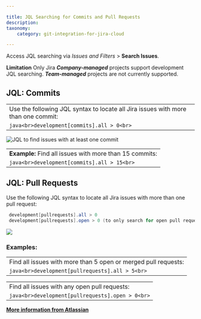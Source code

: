 ```yaml
---

title: JQL Searching for Commits and Pull Requests
description:
taxonomy:
    category: git-integration-for-jira-cloud

---
```

Access JQL searching via _Issues and Filters_ > **Search Issues**.

**Limitation**
Only Jira _**Company-managed**_ projects support development JQL searching. _**Team-managed**_ projects are not currently supported.

## JQL: Commits

|     |
| --- |
| Use the following JQL syntax to locate all Jira issues with more than one commit: |
| ```java<br>development[commits].all > 0<br>``` |

![JQL to find issues with at least one commit](https://bigbrassband.atlassian.net/wiki/download/attachments/643596299/jql-seach-commit-issues.png?version=2&modificationDate=1595583094730&cacheVersion=1&api=v2)

|     |
| --- |
| **Example:** Find all issues with more than 15 commits: |
| ```java<br>development[commits].all > 15<br>``` |

## JQL: Pull Requests

Use the following JQL syntax to locate all Jira issues with more than one pull request:

```java
 development[pullrequests].all > 0
 development[pullrequests].open > 0 (to only search for open pull requests)
```

![](https://bigbrassband.atlassian.net/wiki/download/attachments/643596299/image-20200724-094910.png?version=1&modificationDate=1595584161928&cacheVersion=1&api=v2)

### Examples:

|     |
| --- |
| Find all issues with more than 5 open or merged pull requests: |
| ```java<br>development[pullrequests].all > 5<br>``` |

|     |
| --- |
| Find all issues with any open pull requests: |
| ```java<br>development[pullrequests].open > 0<br>``` |

[**More information from Atlassian**](https://confluence.atlassian.com/jirasoftwarecloud/advanced-searching-developer-reference-967312910.html)

